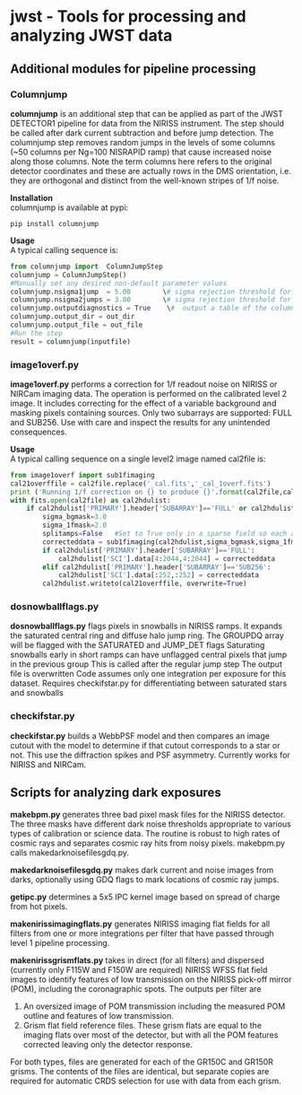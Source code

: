 # jwst - Tools for processing and analyzing JWST data

## Additional modules for pipeline processing
 
### Columnjump
<b>columnjump</b> is an additional step that can be applied as part of the JWST DETECTOR1 pipeline for data from the NIRISS instrument. The step should be called after dark current subtraction and before jump detection. The columnjump step removes random jumps in the levels of some columns (~50 columns per Ng=100 NISRAPID ramp) that cause increased noise along those columns. Note the term columns here refers to the original detector coordinates and these are actually rows in the DMS orientation, i.e. they are orthogonal and distinct from the well-known stripes of 1/f noise.

<b>Installation</b>  
columnjump is available at pypi: 
```
pip install columnjump
```
<b>Usage</b>  
A typical calling sequence is:  
```python
from columnjump import  ColumnJumpStep  
columnjump = ColumnJumpStep()  
#Manually set any desired non-default parameter values  
columnjump.nsigma1jump  = 5.00        \# sigma rejection threshold for one jump in the ramp  
columnjump.nsigma2jumps = 3.00        \# sigma rejection threshold for two jumps in the ramp  
columnjump.outputdiagnostics = True    \#  output a table of the columns corrected?  
columnjump.output_dir = out_dir  
columnjump.output_file = out_file  
#Run the step  
result = columnjump(inputfile)
```
### image1overf.py
<b>image1overf.py</b> performs a correction for 1/f readout noise on NIRISS or NIRCam imaging data. The operation is performed on the calibrated level 2 image. It includes correcting for the effect of a variable background and masking pixels containing sources. Only two subarrays are supported: FULL and SUB256. Use with care and inspect the results for any unintended consequences.

<b>Usage</b>  
A typical calling sequence on a single level2 image named cal2file is:  
```python
from image1overf import sub1fimaging
cal21overffile = cal2file.replace('_cal.fits','_cal_1overf.fits')
print ('Running 1/f correction on {} to produce {}'.format(cal2file,cal21overffile))
with fits.open(cal2file) as cal2hdulist:
    if cal2hdulist['PRIMARY'].header['SUBARRAY']=='FULL' or cal2hdulist['PRIMARY'].header['SUBARRAY']=='SUB256':
        sigma_bgmask=3.0
        sigma_1fmask=2.0
        splitamps=False   #Set to True only in a sparse field so each amplifier will be fit separately. 
        correcteddata = sub1fimaging(cal2hdulist,sigma_bgmask,sigma_1fmask,splitamps)
        if cal2hdulist['PRIMARY'].header['SUBARRAY']=='FULL':
            cal2hdulist['SCI'].data[4:2044,4:2044] = correcteddata  
        elif cal2hdulist['PRIMARY'].header['SUBARRAY']=='SUB256':
            cal2hdulist['SCI'].data[:252,:252] = correcteddata
        cal2hdulist.writeto(cal21overffile, overwrite=True)
```

### dosnowballflags.py
<b>dosnowballflags.py</b> flags pixels in snowballs in NIRISS ramps. It expands the saturated central ring and diffuse halo jump ring. 
    The GROUPDQ array will be flagged with the SATURATED and JUMP_DET flags
    Saturating snowballs early in short ramps can have unflagged central pixels that jump in the previous group
    This is called after the regular jump step 
    The output file is overwritten
    Code assumes only one integration per exposure for this dataset.
    Requires checkifstar.py for differentiating between saturated stars and snowballs
  
### checkifstar.py
<b>checkifstar.py</b> builds a WebbPSF model and then compares an image cutout with the model to determine if that cutout corresponds to a star or not. This use the diffraction spikes and PSF asymmetry. Currently works for NIRISS and NIRCam.

## Scripts for analyzing dark exposures 

<b>makebpm.py</b> generates three bad pixel mask files for the NIRISS detector. 
The three masks have different dark noise thresholds appropriate to various types of calibration or science data.
The routine is robust to high rates of cosmic rays and separates cosmic ray hits from noisy pixels. makebpm.py calls makedarknoisefilesgdq.py.

<b>makedarknoisefilesgdq.py</b> makes dark current and noise images from darks, optionally using GDQ flags to mark locations of cosmic ray jumps.

<b>getipc.py</b> determines a 5x5 IPC kernel image based on spread of charge from hot pixels.

<b>makenirissimagingflats.py</b> generates NIRISS imaging flat fields for all filters from one or more integrations per filter that have passed through level 1 pipeline processing.

<b>makenirissgrismflats.py</b> takes in direct (for all filters) and dispersed (currently only F115W and F150W are required) NIRISS WFSS flat field images to identify features of low transmission on the NIRISS pick-off mirror (POM), including the coronagraphic spots. The outputs per filter are 
1. An oversized image of POM transmission including the measured POM outline and features of low transmission. 
2. Grism flat field reference files. These grism flats are equal to the imaging flats over most of the detector, but with all the POM features corrected leaving only the detector response.

For both types, files are generated for each of the GR150C and GR150R grisms. The contents of the files are identical, but separate copies are required for automatic CRDS selection for use with data from each grism.
 
